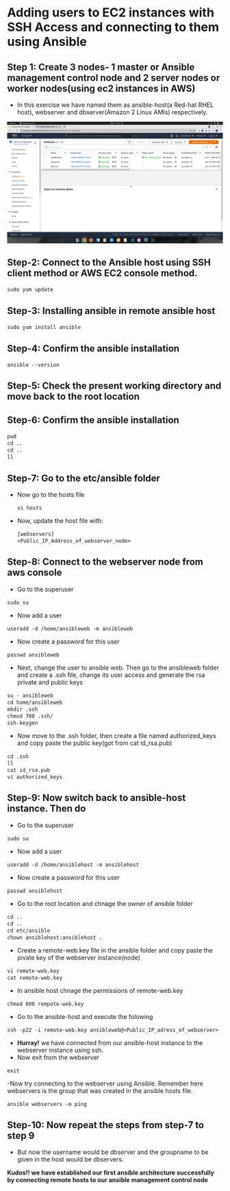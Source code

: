# Adding users to EC2 instances with SSH Access and connecting to them using Ansible

## Step 1: Create 3 nodes- 1 master or Ansible management control node and 2 server nodes or worker nodes(using ec2 instances in AWS)
- In this exercise we have named them as ansible-host(a Red-hat RHEL host), webserver and dbserver(Amazon 2 Linux AMIs) respectively.
<img src="https://github.com/kuluruvineeth/Devops/blob/main/ansibleServerConnectionExercise/screenshots/2.png">

## Step-2: Connect to the Ansible host using SSH client method or AWS EC2 console method.

```
sudo yum update
```
## Step-3: Installing ansible in remote ansible host
```
sudo yum install ansible
```
## Step-4: Confirm the ansible installation
```
ansible --version
```
## Step-5: Check the present working directory and move back to the root location

## Step-6: Confirm the ansible installation
```
pwd
cd ..
cd ..
ll
```
## Step-7: Go to the etc/ansible folder
- Now go to the hosts file
  ```
  vi hosts
  ```
-  Now, update the host file with:
   ```
   [webservers]
   <Public_IP_Address_of_webserver_node>
   ```

## Step-8: Connect to the webserver node from aws console
- Go to the superuser
```
sudo su
```
- Now add a user
```
useradd -d /home/ansibleweb -m ansibleweb
```
- Now create a password for this user
```
passwd ansibleweb
```
- Next, change the user to ansible web. Then go to the ansibleweb folder and create a .ssh file, change its user access and generate the rsa private and public keys
```
su - ansibleweb
cd home/ansibleweb
mkdir .ssh
chmod 700 .ssh/
ssh-keygen
```
- Now move to the .ssh folder, then create a file named authorized_keys and copy paste the public key(got from cat id_rsa.pub)
```
cd .ssh
ll
cat id_rsa.pub
vi authorized_keys
```
## Step-9: Now switch back to ansible-host instance. Then do
- Go to the superuser
```
sudo su
```
- Now add a user
```
useradd -d /home/ansiblehost -m ansiblehost
```
- Now create a password for this user
```
passwd ansiblehost
```
- Go to the root location and chnage the owner of ansible folder
```
cd ..
cd ..
cd etc/ansible
chown ansiblehost:ansiblehost .
```
- Create  a remote-web.key file in the ansible folder and copy paste the pivate key of the webserver instance(node)
``` 
vi remote-web.key
cat remote-web.key
```
- In ansible host chnage the permissions of remote-web.key
``` 
chmod 600 rempote-web.key
```
- Go to the ansible-host and execute the folowing
```
ssh -p22 -i remote-web.key ansibleweb@<Public_IP_adress_of_webserver>
```
- **Hurray!** we have connected from our ansible-host instance to the webserver instance using ssh.
- Now exit from the webserver
```
exit
```
-Now try connecting to the webserver using Ansible. Remember here webservers is the group that was created in the ansible hosts file.
```
ansible webservers -m ping
```

## Step-10: Now repeat the steps from step-7 to step 9 
- But now the username would be dbserver and the groupname to be given in the host would be dbservers.

**Kudos!! we have established our first ansible architecture successfully by connecting remote hosts to our ansible management control node**
